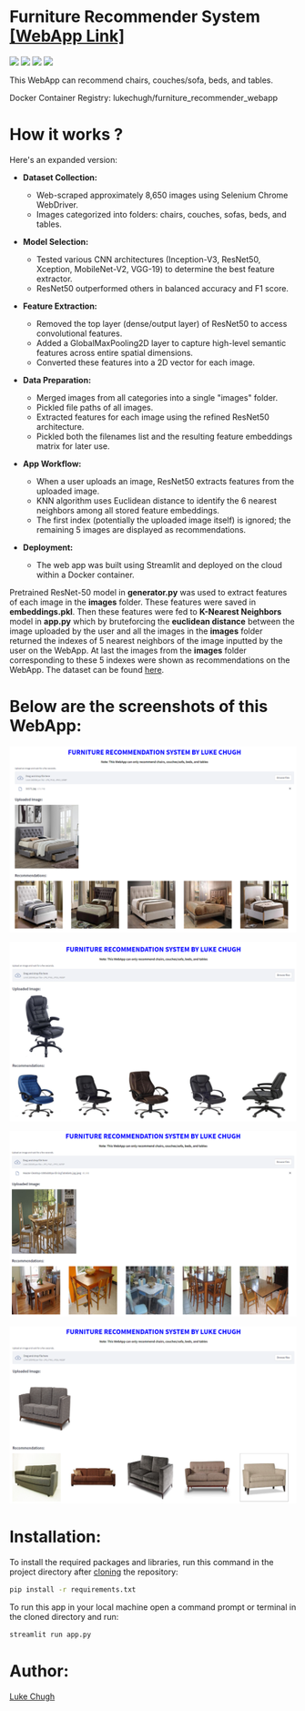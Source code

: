 # Furniture Recommender System [[WebApp Link]](https://lukechugh-furniture-recommender-webapp.streamlit.app/)

![](https://img.shields.io/badge/python-3.7-blueviolet)
![](https://img.shields.io/badge/tensorflow-2.9.0-fuchsia)
![](https://img.shields.io/badge/scikit--learn-0.24.1-blue)
![](https://img.shields.io/badge/streamlit-1.9.1-brightgreen)

This WebApp can recommend chairs, couches/sofa, beds, and tables.

Docker Container Registry: lukechugh/furniture_recommender_webapp

# How it works ?

Here's an expanded version:

- **Dataset Collection:** 
  - Web-scraped approximately 8,650 images using Selenium Chrome WebDriver.
  - Images categorized into folders: chairs, couches, sofas, beds, and tables.

- **Model Selection:**
  - Tested various CNN architectures (Inception-V3, ResNet50, Xception, MobileNet-V2, VGG-19) to determine the best feature extractor.
  - ResNet50 outperformed others in balanced accuracy and F1 score.

- **Feature Extraction:**
  - Removed the top layer (dense/output layer) of ResNet50 to access convolutional features.
  - Added a GlobalMaxPooling2D layer to capture high-level semantic features across entire spatial dimensions.
  - Converted these features into a 2D vector for each image.

- **Data Preparation:**
  - Merged images from all categories into a single "images" folder.
  - Pickled file paths of all images.
  - Extracted features for each image using the refined ResNet50 architecture.
  - Pickled both the filenames list and the resulting feature embeddings matrix for later use.

- **App Workflow:**
  - When a user uploads an image, ResNet50 extracts features from the uploaded image.
  - KNN algorithm uses Euclidean distance to identify the 6 nearest neighbors among all stored feature embeddings.
  - The first index (potentially the uploaded image itself) is ignored; the remaining 5 images are displayed as recommendations.

- **Deployment:**
  - The web app was built using Streamlit and deployed on the cloud within a Docker container.
  
Pretrained ResNet-50 model in **generator.py** was used to extract features of each image in the **images** folder. These features were saved in **embeddings.pkl**. Then these features were fed to **K-Nearest Neighbors** model in **app.py** which by bruteforcing the **euclidean distance** between the image uploaded by the user and all the images in the **images** folder returned the indexes of 5 nearest neighbors of the image inputted by the user on the WebApp. At last the images from the **images** folder corresponding to these 5 indexes were shown as recommendations on the WebApp. The dataset can be found [here](https://www.kaggle.com/competitions/day-3-kaggle-competition/data). 

# Below are the screenshots of this WebApp:

![Capture](https://github.com/luke-chugh/Furniture-Recommender-WebApp/blob/main/screenshots/bed.png)

![Capture](https://github.com/luke-chugh/Furniture-Recommender-WebApp/blob/main/screenshots/chair.png)

![Capture](https://github.com/luke-chugh/Furniture-Recommender-WebApp/blob/main/screenshots/table.png)

![Capture](https://github.com/luke-chugh/Furniture-Recommender-WebApp/blob/main/screenshots/couch.png)

# Installation:
To install the required packages and libraries, run this command in the project directory after [cloning](https://www.howtogeek.com/451360/how-to-clone-a-github-repository/) the repository:
```bash
pip install -r requirements.txt
```
To run this app in your local machine open a command prompt or terminal in the cloned directory and run:
```bash
streamlit run app.py
```
# Author:
[Luke Chugh](https://www.linkedin.com/in/luke-chugh-2b2043181/)
